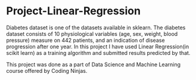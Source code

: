 # Project-Linear-Regression
Diabetes dataset is one of the datasets available in sklearn. The diabetes dataset consists of 10 physiological variables (age, sex, weight, blood pressure) measure on 442 patients, and an indication of disease progression after one year.
In this project I have used Linear Regression(in scikit learn) as a training algorithm and submitted results predicted by that.

This project was done as a part of Data Science and Machine Learning course offered by Coding Ninjas.

